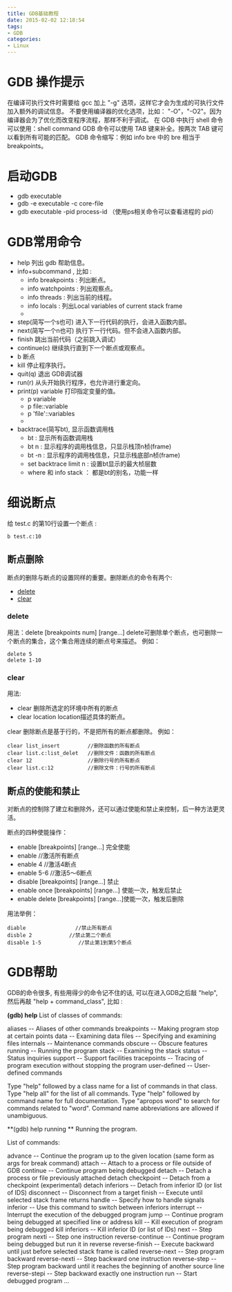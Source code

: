 ```yaml
---
title: GDB基础教程
date: 2015-02-02 12:18:54
tags:
- GDB
categories:
- Linux
---
```


# GDB 操作提示

在编译可执行文件时需要给 gcc 加上 "-g" 选项，这样它才会为生成的可执行文件加入额外的调试信息。
不要使用编译器的优化选项，比如： "-O"，"-O2"。因为编译器会为了优化而改变程序流程，那样不利于调试。
在 GDB 中执行 shell 命令可以使用：shell command
GDB 命令可以使用 TAB 键来补全。按两次 TAB 键可以看到所有可能的匹配。
GDB 命令缩写：例如 info bre 中的 bre 相当于 breakpoints。

# 启动GDB

- gdb executable
- gdb -e executable -c core-file
- gdb executable -pid process-id （使用ps相关命令可以查看进程的 pid）

# GDB常用命令

- help						列出 gdb 帮助信息。
- info+subcommand , 比如 :
	- info breakpoints	: 列出断点。
	- info watchpoints	: 列出观察点。
	- info threads		: 列出当前的线程。
	- info locals		: 列出Local variables of current stack frame
	- 
- step(简写一个s也可)		 进入下一行代码的执行，会进入函数内部。
- next(简写一个n也可)		 执行下一行代码。但不会进入函数内部。
- finish 					跳出当前代码（之前跳入调试）
- continue(c)				继续执行直到下一个断点或观察点。
- b  						断点
- kill						停止程序执行。
- quit(q)					退出 GDB调试器
- run(r)					从头开始执行程序，也允许进行重定向。
- print(p) variable			打印指定变量的值。
	- p variable
	- p file::variable
	- p 'file'::variables
	- 
- backtrace(简写bt), 显示函数调用栈
	- bt :						显示所有函数调用栈
	- bt n : 			显示程序的调用栈信息，只显示栈顶n桢(frame)
	- bt -n : 			显示程序的调用栈信息，只显示栈底部n桢(frame)
	- set backtrace limit n : 	设置bt显示的最大桢层数
	- where 和 info stack ：		都是bt的别名，功能一样

# 细说断点

给 test.c 的第10行设置一个断点 : 

	b test.c:10 

## 断点删除

断点的删除与断点的设置同样的重要。删除断点的命令有两个:
- [delete](#delete)
- [clear](#clear)


### delete

用法：delete [breakpoints num] [range...]
delete可删除单个断点，也可删除一个断点的集合，这个集合用连续的断点号来描述。
例如：

	delete 5
	delete 1-10


### clear

用法:
- clear 删除所选定的环境中所有的断点
- clear location location描述具体的断点。

clear 删除断点是基于行的，不是把所有的断点都删除。
例如：

	clear list_insert         //删除函数的所有断点
	clear list.c:list_delet   //删除文件：函数的所有断点
	clear 12                  //删除行号的所有断点
	clear list.c:12           //删除文件：行号的所有断点


## 断点的使能和禁止

对断点的控制除了建立和删除外，还可以通过使能和禁止来控制，后一种方法更灵活。

断点的四种使能操作：

- enable [breakpoints] [range...] 完全使能
- enable                //激活所有断点
- enable 4            //激活4断点
- enable 5-6            //激活5～6断点
- disable [breakpoints] [range...] 禁止
- enable once [breakpoints] [range...] 使能一次，触发后禁止
- enable delete [breakpoints] [range...]使能一次，触发后删除

用法举例：

	diable                //禁止所有断点
	disble 2            //禁止第二个断点
	disable 1-5            //禁止第1到第5个断点



# GDB帮助

GDB的命令很多, 有些用得少的命令记不住的话, 可以在进入GDB之后敲 "help", 然后再敲 "help + command_class", 
比如 :


**(gdb) help**
List of classes of commands:

aliases -- Aliases of other commands
breakpoints -- Making program stop at certain points
data -- Examining data
files -- Specifying and examining files
internals -- Maintenance commands
obscure -- Obscure features
running -- Running the program
stack -- Examining the stack
status -- Status inquiries
support -- Support facilities
tracepoints -- Tracing of program execution without stopping the program
user-defined -- User-defined commands

Type "help" followed by a class name for a list of commands in that class.
Type "help all" for the list of all commands.
Type "help" followed by command name for full documentation.
Type "apropos word" to search for commands related to "word".
Command name abbreviations are allowed if unambiguous.

**(gdb) help running **
Running the program.

List of commands:

advance -- Continue the program up to the given location (same form as args for break command)
attach -- Attach to a process or file outside of GDB
continue -- Continue program being debugged
detach -- Detach a process or file previously attached
detach checkpoint -- Detach from a checkpoint (experimental)
detach inferiors -- Detach from inferior ID (or list of IDS)
disconnect -- Disconnect from a target
finish -- Execute until selected stack frame returns
handle -- Specify how to handle signals
inferior -- Use this command to switch between inferiors
interrupt -- Interrupt the execution of the debugged program
jump -- Continue program being debugged at specified line or address
kill -- Kill execution of program being debugged
kill inferiors -- Kill inferior ID (or list of IDs)
next -- Step program
nexti -- Step one instruction
reverse-continue -- Continue program being debugged but run it in reverse
reverse-finish -- Execute backward until just before selected stack frame is called
reverse-next -- Step program backward
reverse-nexti -- Step backward one instruction
reverse-step -- Step program backward until it reaches the beginning of another source line
reverse-stepi -- Step backward exactly one instruction
run -- Start debugged program
...

